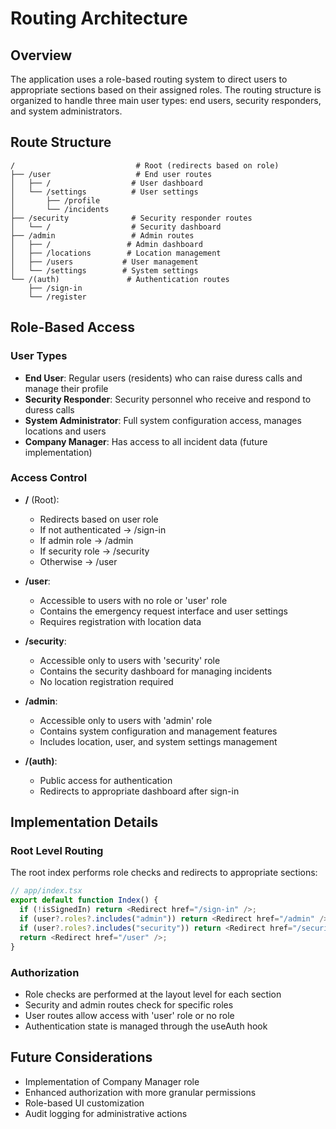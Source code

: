 # Routing Architecture

## Overview

The application uses a role-based routing system to direct users to appropriate sections based on their assigned roles. The routing structure is organized to handle three main user types: end users, security responders, and system administrators.

## Route Structure

```
/                           # Root (redirects based on role)
├── /user                   # End user routes
│   ├── /                  # User dashboard
│   └── /settings          # User settings
│       ├── /profile
│       └── /incidents
├── /security              # Security responder routes
│   └── /                  # Security dashboard
├── /admin                 # Admin routes
│   ├── /                 # Admin dashboard
│   ├── /locations        # Location management
│   ├── /users           # User management
│   └── /settings        # System settings
└── /(auth)               # Authentication routes
    ├── /sign-in
    └── /register
```

## Role-Based Access

### User Types

- **End User**: Regular users (residents) who can raise duress calls and manage their profile
- **Security Responder**: Security personnel who receive and respond to duress calls
- **System Administrator**: Full system configuration access, manages locations and users
- **Company Manager**: Has access to all incident data (future implementation)

### Access Control

- **/** (Root):

  - Redirects based on user role
  - If not authenticated -> /sign-in
  - If admin role -> /admin
  - If security role -> /security
  - Otherwise -> /user

- **/user**:

  - Accessible to users with no role or 'user' role
  - Contains the emergency request interface and user settings
  - Requires registration with location data

- **/security**:

  - Accessible only to users with 'security' role
  - Contains the security dashboard for managing incidents
  - No location registration required

- **/admin**:

  - Accessible only to users with 'admin' role
  - Contains system configuration and management features
  - Includes location, user, and system settings management

- **/(auth)**:
  - Public access for authentication
  - Redirects to appropriate dashboard after sign-in

## Implementation Details

### Root Level Routing

The root index performs role checks and redirects to appropriate sections:

```typescript
// app/index.tsx
export default function Index() {
  if (!isSignedIn) return <Redirect href="/sign-in" />;
  if (user?.roles?.includes("admin")) return <Redirect href="/admin" />;
  if (user?.roles?.includes("security")) return <Redirect href="/security" />;
  return <Redirect href="/user" />;
}
```

### Authorization

- Role checks are performed at the layout level for each section
- Security and admin routes check for specific roles
- User routes allow access with 'user' role or no role
- Authentication state is managed through the useAuth hook

## Future Considerations

- Implementation of Company Manager role
- Enhanced authorization with more granular permissions
- Role-based UI customization
- Audit logging for administrative actions
